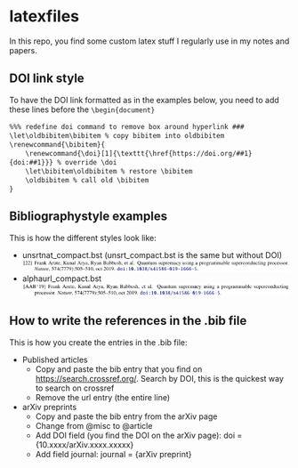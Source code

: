 <h1>latexfiles</h1>
<p>In this repo, you find some custom latex stuff I regularly use in my notes and papers.</p>

<h2>DOI link style</h2>
<p>To have the DOI link formatted as in the examples below, you need to add these lines before the <code>\begin{document}</code></p>
<pre><code>%%% redefine doi command to remove box around hyperlink ###
\let\oldbibitem\bibitem % copy bibitem into oldbibitem
\renewcommand{\bibitem}{
    \renewcommand{\doi}[1]{\texttt{\href{https://doi.org/##1}{doi:##1}}} % override \doi
    \let\bibitem\oldbibitem % restore \bibitem
    \oldbibitem % call old \bibitem
}</code></pre>

<h2>Bibliographystyle examples</h2>
<p>This is how the different styles look like:</p>
<ul>
  <li>unsrtnat_compact.bst (unsrt_compact.bst is the same but without DOI)<img src="https://raw.githubusercontent.com/mekise/latexfiles/main/bib_examples/unsrtnat_compact.png" alt="unsrtnat_compact_example"></li>
  <li>alphaurl_compact.bst<img src="https://raw.githubusercontent.com/mekise/latexfiles/main/bib_examples/alphaurl_compact.png" alt="alphaurl_compact_example"></li>
</ul>

<h2>How to write the references in the .bib file</h2>
<p>This is how you create the entries in the .bib file:</p>
<ul>
    <li>Published articles<ul>
        <li>Copy and paste the bib entry that you find on <a href="https://search.crossref.org/">https://search.crossref.org/</a>. Search by DOI, this is the quickest way to search on crossref</li>
        <li>Remove the url entry (the entire line)</li>
    </ul>
    </li>
    <li>arXiv preprints<ul>
        <li>Copy and paste the bib entry from the arXiv page</li>
        <li>Change from @misc to @article</li>
        <li>Add DOI field (you find the DOI on the arXiv page): doi = {10.xxxx/arXiv.xxxx.xxxxx}</li>
        <li>Add field journal: journal = {arXiv preprint}</li>
    </ul>
    </li>
</ul>
